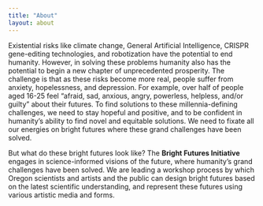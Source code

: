 ```yaml
---
title: "About"
layout: about
---
```


Existential risks like climate change, General Artificial Intelligence, CRISPR gene-editing technologies, and robotization have the potential to end humanity. However, in solving these problems humanity also has the potential to begin a new chapter of unprecedented prosperity. The challenge is that as these risks become more real, people suffer from anxiety, hopelessness, and depression. For example, over half of people aged 16-25 feel “afraid, sad, anxious, angry, powerless, helpless, and/or guilty” about their futures. To find solutions to these millennia-defining challenges, we need to stay hopeful and positive, and to be confident in humanity’s ability to find novel and equitable solutions. We need to fixate all our energies on bright futures where these grand challenges have been solved. 

But what do these bright futures look like? The **Bright Futures Initiative** engages in science-informed visions of the future, where humanity’s grand challenges have been solved. We are leading a workshop process by which Oregon scientists and artists and the public can design bright futures based on the latest scientific understanding, and represent these futures using various artistic media and forms.


